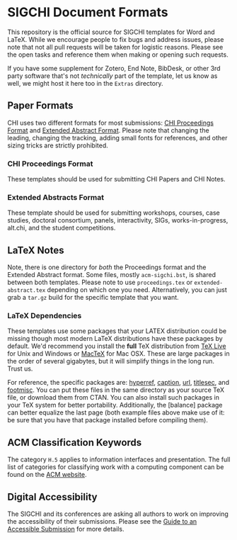 # SIGCHI Document Formats #

This repository is the official source for SIGCHI templates for Word
and LaTeX.  While we encourage people to fix bugs and address issues,
please note that not all pull requests will be taken for logistic
reasons.  Please see the open tasks and reference them when making
or opening such requests.

If you have some supplement for Zotero, End Note, BibDesk, or other
3rd party software that's not _technically_ part of the template, let
us know as well, we might host it here too in the `Extras` directory.

## Paper Formats ##

CHI uses two different formats for most submissions:
[CHI Proceedings Format]() and [Extended Abstract Format](). Please
note that changing the leading, changing the tracking, adding small
fonts for references, and other sizing tricks are strictly prohibited.

### CHI Proceedings Format ###

These templates should be used for submitting CHI Papers and CHI
Notes. 

### Extended Abstracts Format ###

These template should be used for submitting workshops, courses, case
studies, doctoral consortium, panels, interactivity, SIGs,
works-in-progress, alt.chi, and the student competitions. 

## LaTeX Notes ##

Note, there is one directory for *both* the Proceedings format and the
Extended Abstract format.  Some files, mostly ```acm-sigchi.bst```, is
shared between both templates.  Please note to use
```proceedings.tex``` or ```extended-abstract.tex``` depending on
which one you need. Alternatively, you can just grab a `tar.gz` build
for the specific template that you want.

### LaTeX Dependencies ###

These templates use some packages that your LATEX distribution could
be missing though most modern LaTeX distributions have these packages
by default. We'd recommend you install the **full** TeX distribution
from [TeX Live] for Unix and Windows or [MacTeX] for Mac OSX.  These
are large packages in the order of several gigabytes, but it will
simplify things in the long run.  Trust us. 

For reference, the specific packages are: [hyperref], [caption],
[url], [titlesec], and [footmisc]. You can put these files in the same
directory as your source TeX file, or download them from CTAN. You can
also install such packages in your TeX system for better
portability. Additionally, the [balance] package can better equalize
the last page (both example files above make use of it: be sure that
you have that package installed before compiling them).

## ACM Classification Keywords ##

The category `H.5` applies to information interfaces and
presentation. The full list of categories for classifying work with a
computing component can be found on the [ACM website][keywords].

## Digital Accessibility ##

The SIGCHI and its conferences are asking all authors to work on
improving the accessibility of their submissions. Please see the
[Guide to an Accessible Submission][accessible] for more details.

[TeX Live]: http://tug.org/texlive/
[MacTeX]: http://tug.org/mactex/
[keywords]: http://www.acm.org/about/class/1998
[accessible]: http://chi2015.acm.org/authors/guide-to-an-accessible-submission/
[hyperref]: http://www.ctan.org/tex-archive/macros/latex/contrib/hyperref/
[caption]: http://www.ctan.org/tex-archive/macros/latex/contrib/caption/
[url]: http://www.ctan.org/tex-archive/macros/latex/contrib/url/
[titlesec]: http://www.ctan.org/tex-archive/macros/latex/contrib/titlesec/
[footmisc]: http://www.ctan.org/tex-archive/macros/latex/contrib/footmisc/
[bibspacing]: http://dcwww.camd.dtu.dk/~schiotz/comp/LatexTips/bibspacing.sty
